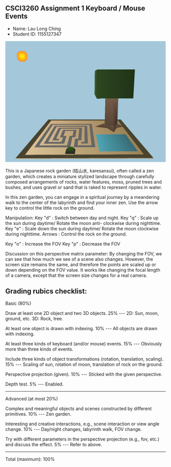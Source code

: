 ﻿## CSCI3260 Assignment 1 Keyboard / Mouse Events

 - Name: Lau Long Ching 		
 - Student ID:	1155127347

![enter image description here](day.png)

This is a Japanese rock garden (枯山水, karesansui), often called a zen  garden, which creates a miniature stylized landscape through carefully composed arrangements of rocks, water features, moss, pruned trees and bushes, and uses gravel or sand that is raked to represent ripples in water.

In this zen garden, you can engage in a spiritual journey by a meandering walk to the center of the labyrinth and find your inner zen. Use the arrow key to control the little rock on the ground.

Manipulation:
Key "d" : Switch between day and night.
Key "q" : Scale up the sun during daytime/ Rotate the moon anti-
		  clockwise during nighttime.
Key "e" : Scale down the sun during daytime/ Rotate the moon clockwise
		  during nighttime.
Arrows  : Control the rock on the ground.

Key "o" : Increase the FOV
Key "p" : Decrease the FOV

Discussion on this perspective matrix parameter:
By changing the FOV, we can see that how much we see of a scene also changes. However, the screen size remains the same, and therefore the points are scaled up or down depending on the FOV value. It works like 
changing the focal length of a camera, except that the screen size changes for a real camera.


Grading rubics checklist:
-----
Basic (80%)

Draw at least one 2D object and two 3D objects. 25%
--- 2D: Sun, moon, ground, etc. 3D: Rock, tree.

At least one object is drawn with indexing. 10%
--- All objects are drawn with indexing.

At least three kinds of keyboard (and/or mouse) events. 15%
--- Obviously more than three kinds of events.

Include three kinds of object transformations (rotation, translation, 
scaling). 15%
--- Scaling of sun, rotation of moon, translation of rock on the ground.

Perspective projection (given). 10%
--- Sticked with the given perspective.

Depth test. 5%
--- Enabled.

-----
Advanced (at most 20%)

Complex and meaningful objects and scenes constructed by different 
primitives. 10%
--- Zen garden.

Interesting and creative interactions, e.g., scene interaction or view 
angle change. 10%
--- Day/night changes, labyrinth walk, FOV change.

Try with different parameters in the perspective projection (e.g., fov, 
etc.) and discuss the effect. 5%
--- Refer to above.

-------------------------
Total (maximum): 100%
